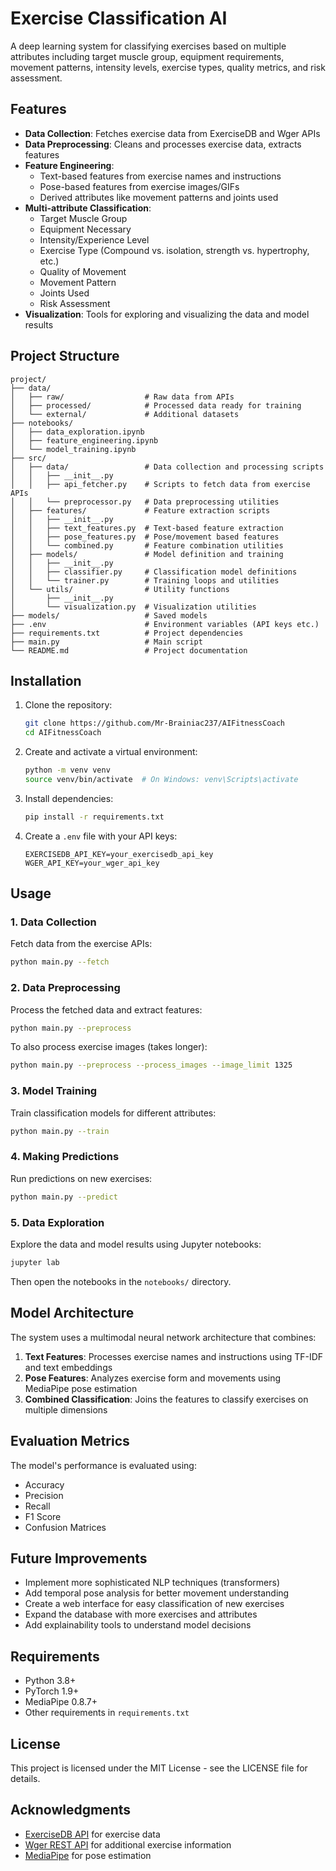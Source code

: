 # Exercise Classification AI

A deep learning system for classifying exercises based on multiple attributes including target muscle group, equipment requirements, movement patterns, intensity levels, exercise types, quality metrics, and risk assessment.

## Features

- **Data Collection**: Fetches exercise data from ExerciseDB and Wger APIs
- **Data Preprocessing**: Cleans and processes exercise data, extracts features
- **Feature Engineering**: 
  - Text-based features from exercise names and instructions
  - Pose-based features from exercise images/GIFs
  - Derived attributes like movement patterns and joints used
- **Multi-attribute Classification**: 
  - Target Muscle Group
  - Equipment Necessary
  - Intensity/Experience Level
  - Exercise Type (Compound vs. isolation, strength vs. hypertrophy, etc.)
  - Quality of Movement
  - Movement Pattern
  - Joints Used
  - Risk Assessment
- **Visualization**: Tools for exploring and visualizing the data and model results

## Project Structure

```
project/
├── data/
│   ├── raw/                  # Raw data from APIs
│   ├── processed/            # Processed data ready for training
│   └── external/             # Additional datasets
├── notebooks/
│   ├── data_exploration.ipynb
│   ├── feature_engineering.ipynb
│   └── model_training.ipynb
├── src/
│   ├── data/                 # Data collection and processing scripts
│   │   ├── __init__.py
│   │   ├── api_fetcher.py    # Scripts to fetch data from exercise APIs
│   │   └── preprocessor.py   # Data preprocessing utilities
│   ├── features/             # Feature extraction scripts
│   │   ├── __init__.py
│   │   ├── text_features.py  # Text-based feature extraction
│   │   ├── pose_features.py  # Pose/movement based features
│   │   └── combined.py       # Feature combination utilities
│   ├── models/               # Model definition and training
│   │   ├── __init__.py
│   │   ├── classifier.py     # Classification model definitions
│   │   └── trainer.py        # Training loops and utilities
│   └── utils/                # Utility functions
│       ├── __init__.py
│       └── visualization.py  # Visualization utilities
├── models/                   # Saved models
├── .env                      # Environment variables (API keys etc.)
├── requirements.txt          # Project dependencies
├── main.py                   # Main script
└── README.md                 # Project documentation
```

## Installation

1. Clone the repository:
   ```bash
   git clone https://github.com/Mr-Brainiac237/AIFitnessCoach
   cd AIFitnessCoach
   ```

2. Create and activate a virtual environment:
   ```bash
   python -m venv venv
   source venv/bin/activate  # On Windows: venv\Scripts\activate
   ```

3. Install dependencies:
   ```bash
   pip install -r requirements.txt
   ```

4. Create a `.env` file with your API keys:
   ```
   EXERCISEDB_API_KEY=your_exercisedb_api_key
   WGER_API_KEY=your_wger_api_key
   ```

## Usage

### 1. Data Collection

Fetch data from the exercise APIs:

```bash
python main.py --fetch
```

### 2. Data Preprocessing

Process the fetched data and extract features:

```bash
python main.py --preprocess
```

To also process exercise images (takes longer):

```bash
python main.py --preprocess --process_images --image_limit 1325
```

### 3. Model Training

Train classification models for different attributes:

```bash
python main.py --train
```

### 4. Making Predictions

Run predictions on new exercises:

```bash
python main.py --predict
```

### 5. Data Exploration

Explore the data and model results using Jupyter notebooks:

```bash
jupyter lab
```

Then open the notebooks in the `notebooks/` directory.

## Model Architecture

The system uses a multimodal neural network architecture that combines:

1. **Text Features**: Processes exercise names and instructions using TF-IDF and text embeddings
2. **Pose Features**: Analyzes exercise form and movements using MediaPipe pose estimation
3. **Combined Classification**: Joins the features to classify exercises on multiple dimensions

## Evaluation Metrics

The model's performance is evaluated using:

- Accuracy
- Precision
- Recall
- F1 Score
- Confusion Matrices

## Future Improvements

- Implement more sophisticated NLP techniques (transformers)
- Add temporal pose analysis for better movement understanding
- Create a web interface for easy classification of new exercises
- Expand the database with more exercises and attributes
- Add explainability tools to understand model decisions

## Requirements

- Python 3.8+
- PyTorch 1.9+
- MediaPipe 0.8.7+
- Other requirements in `requirements.txt`

## License

This project is licensed under the MIT License - see the LICENSE file for details.

## Acknowledgments

- [ExerciseDB API](https://rapidapi.com/justin-WFnsXH_t6/api/exercisedb/) for exercise data
- [Wger REST API](https://wger.de/en/software/api) for additional exercise information
- [MediaPipe](https://developers.google.com/mediapipe) for pose estimation
